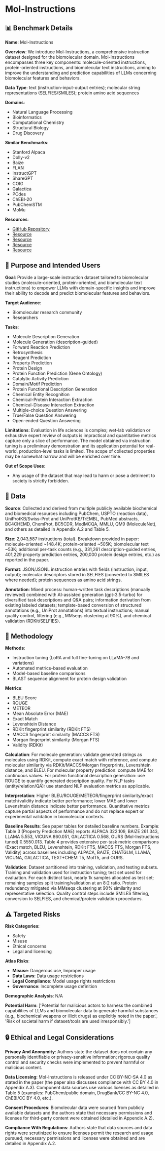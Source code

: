 # Mol-Instructions

## 📊 Benchmark Details

**Name**: Mol-Instructions

**Overview**: We introduce Mol-Instructions, a comprehensive instruction dataset designed for the biomolecular domain. Mol-Instructions encompasses three key components: molecule-oriented instructions, protein-oriented instructions, and biomolecular text instructions, aiming to improve the understanding and prediction capabilities of LLMs concerning biomolecular features and behaviors.

**Data Type**: text (instruction-input-output entries); molecular string representations (SELFIES/SMILES); protein amino acid sequences

**Domains**:
- Natural Language Processing
- Bioinformatics
- Computational Chemistry
- Structural Biology
- Drug Discovery

**Similar Benchmarks**:
- Stanford Alpaca
- Dolly-v2
- Baize
- FLAN
- InstructGPT
- ShareGPT
- COIG
- Galactica
- PCdes
- ChEBI-20
- PubChemSTM
- MoMu

**Resources**:
- [GitHub Repository](https://github.com/zjunlp/Mol-Instructions)
- [Resource](https://huggingface.co/datasets/zjunlp/Mol-Instructions)
- [Resource](https://huggingface.co/zjunlp/llama-molinst-molecule-7b)
- [Resource](https://huggingface.co/zjunlp/llama-molinst-protein-7b)
- [Resource](https://huggingface.co/zjunlp/llama-molinst-biotext-7b)

## 🎯 Purpose and Intended Users

**Goal**: Provide a large-scale instruction dataset tailored to biomolecular studies (molecule-oriented, protein-oriented, and biomolecular text instructions) to empower LLMs with domain-specific insights and improve their ability to decode and predict biomolecular features and behaviors.

**Target Audience**:
- Biomolecular research community
- Researchers

**Tasks**:
- Molecule Description Generation
- Molecule Generation (description-guided)
- Forward Reaction Prediction
- Retrosynthesis
- Reagent Prediction
- Property Prediction
- Protein Design
- Protein Function Prediction (Gene Ontology)
- Catalytic Activity Prediction
- Domain/Motif Prediction
- Protein Functional Description Generation
- Chemical Entity Recognition
- Chemical-Protein Interaction Extraction
- Chemical-Disease Interaction Extraction
- Multiple-choice Question Answering
- True/False Question Answering
- Open-ended Question Answering

**Limitations**: Evaluation in life sciences is complex; wet-lab validation or exhaustive expert review of outputs is impractical and quantitative metrics capture only a slice of performance. The model obtained via instruction tuning is a preliminary demonstration and its application potential for real-world, production-level tasks is limited. The scope of collected properties may be somewhat narrow and will be enriched over time.

**Out of Scope Uses**:
- Any usage of the dataset that may lead to harm or pose a detriment to society is strictly forbidden.

## 💾 Data

**Source**: Collected and derived from multiple publicly available biochemical and biomedical resources including PubChem, USPTO (reaction data), UniProtKB/Swiss-Prot and UniProtKB/TrEMBL, PubMed abstracts, BC4CHEMD, ChemProt, BC5CDR, MedMCQA, MMLU, QM9 (MoleculeNet), and others as detailed in Appendix A.2 and Table 5.

**Size**: 2,043,587 instructions (total). Breakdown provided in paper: molecule-oriented ~148.4K; protein-oriented ~505K; biomolecular text ~53K; additional per-task counts (e.g., 331,261 description-guided entries, 401,229 property prediction entries, 200,000 protein design entries, etc.) as reported in the paper.

**Format**: JSON/JSONL instruction entries with fields (instruction, input, output); molecular descriptors stored in SELFIES (converted to SMILES where needed); protein sequences as amino acid strings.

**Annotation**: Mixed process: human-written task descriptions (manually reviewed) combined with AI-assisted generation (gpt-3.5-turbo) for diversified task descriptions and Q&A pairs; information derivation from existing labeled datasets; template-based conversion of structured annotations (e.g., UniProt annotations) into textual instructions; manual quality control, filtering (e.g., MMseqs clustering at 90%), and chemical validation (RDKit/SELFIES).

## 🔬 Methodology

**Methods**:
- Instruction tuning (LoRA and full fine-tuning on LLaMA-7B and variations)
- Automated metrics-based evaluation
- Model-based baseline comparisons
- BLAST sequence alignment for protein design validation

**Metrics**:
- BLEU Score
- ROUGE
- METEOR
- Mean Absolute Error (MAE)
- Exact Match
- Levenshtein Distance
- RDKit fingerprint similarity (RDKit FTS)
- MACCS fingerprint similarity (MACCS FTS)
- Morgan fingerprint similarity (Morgan FTS)
- Validity (RDKit)

**Calculation**: For molecule generation: validate generated strings as molecules using RDKit, compute exact match with reference, and compute molecular similarity via RDKit/MACCS/Morgan fingerprints, Levenshtein distance, and BLEU. For molecular property prediction: compute MAE for continuous values. For protein functional description generation: use ROUGE to quantify generated description quality. For NLP tasks (entity/relation/QA): use standard NLP evaluation metrics as applicable.

**Interpretation**: Higher BLEU/ROUGE/METEOR/fingerprint similarity/exact match/validity indicate better performance; lower MAE and lower Levenshtein distance indicate better performance. Quantitative metrics capture partial aspects of performance and do not replace expert or experimental validation in biomolecular contexts.

**Baseline Results**: See paper tables for detailed baseline numbers. Example: Table 3 (Property Prediction MAE) reports ALPACA 322.109, BAIZE 261.343, LLAMA 5.553, VICUNA 860.051, GALACTICA 0.568, OURS (Mol-Instructions tuned) 0.5550.013. Table 4 provides extensive per-task metric comparisons (Exact match, BLEU, Levenshtein, RDKit FTS, MACCS FTS, Morgan FTS, Validity) across baselines including ALPACA, BAIZE, CHATGLM, LLAMA, VICUNA, GALACTICA, TEXT+CHEM T5, MolT5, and OURS.

**Validation**: Dataset partitioned into training, validation, and testing subsets. Training and validation used for instruction tuning; test set used for evaluation. For each distinct task, nearly 1k samples allocated as test set; remaining samples split training/validation at an 8:2 ratio. Protein redundancy mitigated via MMseqs clustering at 90% similarity and representative selection. Quality control steps include SMILES filtering, conversion to SELFIES, and chemical/protein validation procedures.

## ⚠️ Targeted Risks

**Risk Categories**:
- Safety
- Misuse
- Ethical concerns
- Legal and licensing

**Atlas Risks**:
- **Misuse**: Dangerous use, Improper usage
- **Data Laws**: Data usage restrictions
- **Legal Compliance**: Model usage rights restrictions
- **Governance**: Incomplete usage definition

**Demographic Analysis**: N/A

**Potential Harm**: ['Potential for malicious actors to harness the combined capabilities of LLMs and biomolecular data to generate harmful substances (e.g., biochemical weapons or illicit drugs) as explicitly noted in the paper.', 'Risk of societal harm if dataset/tools are used irresponsibly.']

## 🔒 Ethical and Legal Considerations

**Privacy And Anonymity**: Authors state the dataset does not contain any personally identifiable or privacy-sensitive information; rigorous quality control and security checks were implemented to prevent harmful or malicious content.

**Data Licensing**: Mol-Instructions is released under CC BY-NC-SA 4.0 as stated in the paper (the paper also discusses compliance with CC BY 4.0 in Appendix A.3). Component data sources use various licenses as detailed in Table 5 (examples: PubChem/public domain, DrugBank/CC BY-NC 4.0, ChEBI/CC BY 4.0, etc.).

**Consent Procedures**: Biomolecular data were sourced from publicly available datasets and the authors state that necessary permissions and licenses for third-party content were obtained (detailed in Appendix A.2).

**Compliance With Regulations**: Authors state that data sources and data rights were scrutinized to ensure licenses permit the research and usage pursued; necessary permissions and licenses were obtained and are detailed in Appendix A.2.
